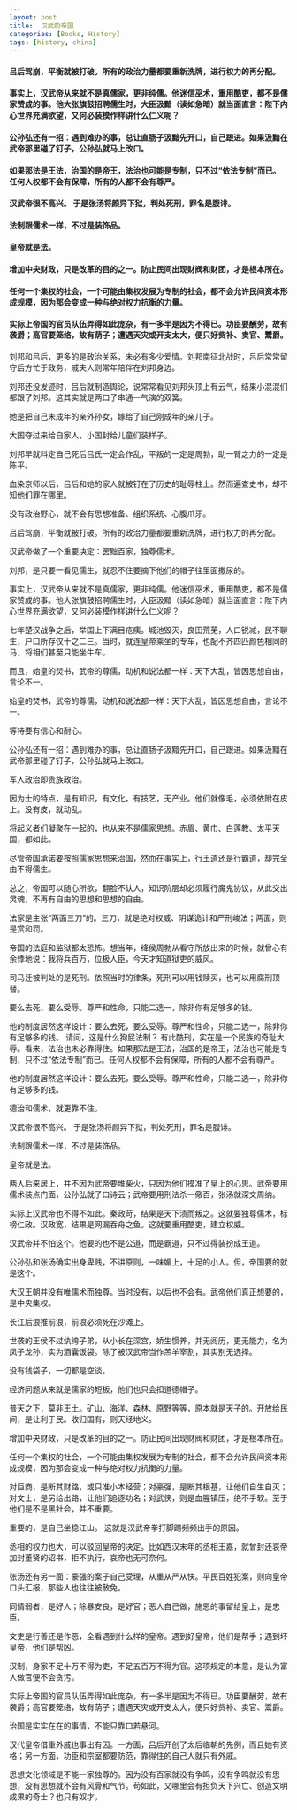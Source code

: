 ```yaml
---
layout: post
title:  汉武的帝国
categories: [Books, History]
tags: [history, china]
---
```

#### 吕后驾崩，平衡就被打破。所有的政治力量都要重新洗牌，进行权力的再分配。
#### 事实上，汉武帝从来就不是真儒家，更非纯儒。他迷信巫术，重用酷吏，都不是儒家赞成的事。他大张旗鼓招聘儒生时，大臣汲黯（读如急暗）就当面直言：陛下内心世界充满欲望，又何必装模作样讲什么仁义呢？
#### 公孙弘还有一招：遇到难办的事，总让直肠子汲黯先开口，自己跟进。如果汲黯在武帝那里碰了钉子，公孙弘就马上改口。
#### 如果那法是王法，治国的是帝王，法治也可能是专制，只不过“依法专制”而已。任何人权都不会有保障，所有的人都不会有尊严。
#### 汉武帝很不高兴。 于是张汤将颜异下狱，判处死刑，罪名是腹诽。
#### 法制跟儒术一样，不过是装饰品。
#### 皇帝就是法。
#### 增加中央财政，只是改革的目的之一。防止民间出现财阀和财团，才是根本所在。
#### 任何一个集权的社会，一个可能由集权发展为专制的社会，都不会允许民间资本形成规模，因为那会变成一种与绝对权力抗衡的力量。
#### 实际上帝国的官员队伍弄得如此庞杂，有一多半是因为不得已。功臣要酬劳，故有袭爵；高官要笼络，故有荫子；遭遇天灾或开支太大，便只好赀补、卖官、鬻爵。
<!-- more -->
刘邦和吕后，更多的是政治关系，未必有多少爱情。刘邦南征北战时，吕后常常留守后方忙于政务，戚夫人则常年陪伴在刘邦身边。

刘邦还没发迹时，吕后就制造舆论，说常常看见刘邦头顶上有云气，结果小混混们都跟了刘邦。这其实就是两口子串通一气演的双簧。

她是把自己未成年的亲外孙女，嫁给了自己刚成年的亲儿子。

大国夺过来给自家人，小国封给儿童们装样子。

刘邦早就料定自己死后吕氏一定会作乱，平叛的一定是周勃，助一臂之力的一定是陈平。

血染京师以后，吕后和她的家人就被钉在了历史的耻辱柱上。然而遍查史书，却不知他们罪在哪里。

没有政治野心，就不会有思想准备、组织系统、心腹爪牙。

吕后驾崩，平衡就被打破。所有的政治力量都要重新洗牌，进行权力的再分配。

汉武帝做了一个重要决定：罢黜百家，独尊儒术。

刘邦，是只要一看见儒生，就忍不住要摘下他们的帽子往里面撒尿的。

事实上，汉武帝从来就不是真儒家，更非纯儒。他迷信巫术，重用酷吏，都不是儒家赞成的事。他大张旗鼓招聘儒生时，大臣汲黯（读如急暗）就当面直言：陛下内心世界充满欲望，又何必装模作样讲什么仁义呢？

七年楚汉战争之后，举国上下满目疮痍。城池毁灭，良田荒芜，人口锐减，民不聊生，户口所存仅十之二三。当时，就连皇帝乘坐的专车，也配不齐四匹颜色相同的马，将相们甚至只能坐牛车。

而且，始皇的焚书，武帝的尊儒，动机和说法都一样：天下大乱，皆因思想自由，言论不一。

始皇的焚书，武帝的尊儒，动机和说法都一样：天下大乱，皆因思想自由，言论不一。

等待要有信心和耐心。

公孙弘还有一招：遇到难办的事，总让直肠子汲黯先开口，自己跟进。如果汲黯在武帝那里碰了钉子，公孙弘就马上改口。

军人政治即贵族政治。

因为士的特点，是有知识，有文化，有技艺，无产业。他们就像毛，必须依附在皮上。没有皮，就动乱。

将起义者们凝聚在一起的，也从来不是儒家思想。赤眉、黄巾、白莲教、太平天国，都如此。

尽管帝国承诺要按照儒家思想来治国，然而在事实上，行王道还是行霸道，却完全由不得儒生。

总之，帝国可以随心所欲，翻脸不认人，知识阶层却必须履行魔鬼协议，从此交出灵魂，不再有自由的思想和思想的自由。

法家是主张“两面三刀”的。三刀，就是绝对权威、阴谋诡计和严刑峻法；两面，则是赏和罚。

帝国的法庭和监狱都太恐怖。想当年，绛侯周勃从看守所放出来的时候，就曾心有余悸地说：我将兵百万，位极人臣，今天才知道狱吏的威风。

司马迁被判处的是死刑。依照当时的律条，死刑可以用钱赎买，也可以用腐刑顶替。

要么去死，要么受辱。尊严和性命，只能二选一，除非你有足够多的钱。

他的制度居然这样设计：要么去死，要么受辱。尊严和性命，只能二选一，除非你有足够多的钱。 请问，这是什么狗屁法制？ 有此酷刑，实在是一个民族的奇耻大辱。看来，法治也未必靠得住。如果那法是王法，治国的是帝王，法治也可能是专制，只不过“依法专制”而已。任何人权都不会有保障，所有的人都不会有尊严。

他的制度居然这样设计：要么去死，要么受辱。尊严和性命，只能二选一，除非你有足够多的钱。


德治和儒术，就更靠不住。

汉武帝很不高兴。 于是张汤将颜异下狱，判处死刑，罪名是腹诽。

法制跟儒术一样，不过是装饰品。

皇帝就是法。

两人后来居上，并不因为武帝要堆柴火，只因为他们摸准了皇上的心思。武帝要用儒术装点门面，公孙弘就子曰诗云；武帝要用刑法杀一儆百，张汤就深文周纳。

实际上汉武帝也不得不如此。秦政苛，结果是天下溃而叛之。这就要独尊儒术，标榜仁政。汉政宽，结果是网漏吞舟之鱼。这就要重用酷吏，建立权威。

汉武帝并不怕这个。他要的也不是公道，而是霸道，只不过得装扮成王道。

公孙弘和张汤确实出身卑贱，不讲原则，一味媚上，十足的小人。但，帝国要的就是这个。

大汉王朝并没有唯儒术而独尊。当时没有，以后也不会有。武帝他们真正想要的，是中央集权。

长江后浪推前浪，前浪必须死在沙滩上。

世袭的王侯不过纨绔子弟，从小长在深宫，娇生惯养，并无阅历，更无能力，名为凤子龙孙，实为酒囊饭袋。除了被汉武帝当作羔羊宰割，其实别无选择。

没有钱袋子，一切都是空谈。

经济问题从来就是儒家的短板，他们也只会扣道德帽子。

普天之下，莫非王土。矿山、海洋、森林、原野等等，原本就是天子的。开放给民间，是让利于民。收归国有，则天经地义。

增加中央财政，只是改革的目的之一。防止民间出现财阀和财团，才是根本所在。

任何一个集权的社会，一个可能由集权发展为专制的社会，都不会允许民间资本形成规模，因为那会变成一种与绝对权力抗衡的力量。

对巨商，是断其财路，或只准小本经营；对豪强，是断其根基，让他们自生自灭；对文士，是另给出路，让他们追逐功名；对武侠，则是血腥镇压，绝不手软。至于他们是不是黑社会，并不重要。

重要的，是自己坐稳江山。 这就是汉武帝拳打脚踢频频出手的原因。

丞相的权力也大，可以驳回皇帝的决定。比如西汉末年的丞相王嘉，就曾封还哀帝加封董贤的诏书，拒不执行，哀帝也无可奈何。

张汤还有另一面：豪强的案子自己受理，从重从严从快。平民百姓犯案，则向皇帝口头汇报，那些人也往往被赦免。

同情弱者，是好人；除暴安良，是好官；恶人自己做，施恩的事留给皇上，是忠臣。

文吏是行善还是作恶，全看遇到什么样的皇帝。遇到好皇帝，他们是帮手；遇到坏皇帝，他们是帮凶。

汉制，身家不足十万不得为吏，不足五百万不得为官。这项规定的本意，是认为富人做官便不会贪污。

实际上帝国的官员队伍弄得如此庞杂，有一多半是因为不得已。功臣要酬劳，故有袭爵；高官要笼络，故有荫子；遭遇天灾或开支太大，便只好赀补、卖官、鬻爵。

治国是实实在在的事情，不能只靠口若悬河。

汉代皇帝借重外戚也事出有因。一方面，吕后开创了太后临朝的先例，而且她有资格；另一方面，功臣和宗室都要防范，靠得住的自己人就只有外戚。

思想文化领域是不能一家独尊的。因为没有百家就没有争鸣，没有争鸣就没有思想，没有思想就不会有风骨和气节。苟如此，又哪里会有担负天下兴亡、创造文明成果的奇士？也只有奴才。
